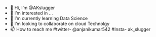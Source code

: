 - 👋 Hi, I’m @AKslugger
- 👀 I’m interested in ...
- 🌱 I’m currently learning Data Science
- 💞️ I’m looking to collaborate on cloud Technolgy
- 📫 How to reach me #twitter- @anjanikumar542 #Insta- ak_slugger

<!---
AKslugger/AKslugger is a ✨ special ✨ repository because its `README.md` (this file) appears on your GitHub profile.
You can click the Preview link to take a look at your changes.
--->
